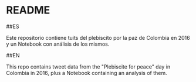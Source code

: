 # README

##ES

Este repositorio contiene tuits del plebiscito por la paz de Colombia en 2016 y un Notebook con análisis de los mismos.

##EN

This repo contains tweet data from the "Plebiscite for peace" day in Colombia in 2016, plus a Notebook containing an analysis of them. 
